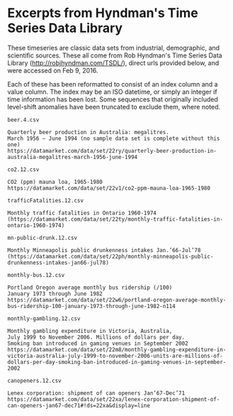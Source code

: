 Excerpts from Hyndman's Time Series Data Library
=================================================

These timeseries are classic data sets from industrial, demographic,
and scientific sources. These all come from Rob Hyndman's Time Series
Data Library (http://robjhyndman.com/TSDL/), direct urls provided
below, and were accessed on Feb 9, 2016.

Each of these has been reformatted to consist of an index column and a
value column. The index may be an ISO datetime, or simply an integer
if time information has been lost. Some sequences that originally
included level-shift anomalies have been truncated to exclude them,
where noted.

`beer.4.csv`

    Quarterly beer production in Australia: megalitres.
    March 1956 – June 1994 (no sample data set is complete without this one)
    https://datamarket.com/data/set/22ry/quarterly-beer-production-in-australia-megalitres-march-1956-june-1994

`co2.12.csv`

    CO2 (ppm) mauna loa, 1965-1980
    https://datamarket.com/data/set/22v1/co2-ppm-mauna-loa-1965-1980

`trafficFatalities.12.csv`

    Monthly traffic fatalities in Ontario 1960-1974
    (https://datamarket.com/data/set/22ty/monthly-traffic-fatalities-in-ontario-1960-1974)

`mn-public-drunk.12.csv`

    Monthly Minneapolis public drunkenness intakes Jan.’66-Jul’78
    (https://datamarket.com/data/set/22ph/monthly-minneapolis-public-drunkenness-intakes-jan66-jul78)

`monthly-bus.12.csv`

    Portland Oregon average monthly bus ridership (/100)
    January 1973 through June 1982
    https://datamarket.com/data/set/22w6/portland-oregon-average-monthly-bus-ridership-100-january-1973-through-june-1982-n114

`monthly-gambling.12.csv`

    Monthly gambling expenditure in Victoria, Australia,
    July 1999 to November 2006. Millions of dollars per day.
    Smoking ban introduced in gaming venues in September 2002
    https://datamarket.com/data/set/22m8/monthly-gambling-expenditure-in-victoria-australia-july-1999-to-november-2006-units-are-millions-of-dollars-per-day-smoking-ban-introduced-in-gaming-venues-in-september-2002

`canopeners.12.csv`

    Lenex corporation: shipment of can openers Jan’67-Dec’71
    https://datamarket.com/data/set/22xa/lenex-corporation-shipment-of-can-openers-jan67-dec71#!ds=22xa&display=line
